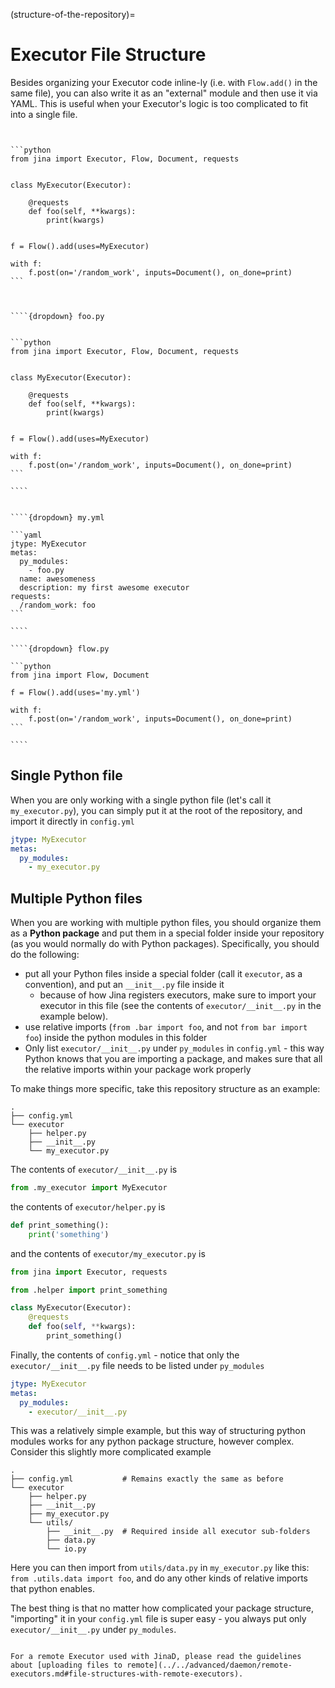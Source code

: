 (structure-of-the-repository)=

# Executor File Structure

Besides organizing your Executor code inline-ly (i.e. with `Flow.add()` in the same file), you can also write it as an "external" module and then use it via YAML. This is useful when your Executor's logic is too complicated to fit into a single file.

````{tab} Inline manner


```python
from jina import Executor, Flow, Document, requests


class MyExecutor(Executor):

    @requests
    def foo(self, **kwargs):
        print(kwargs)


f = Flow().add(uses=MyExecutor)

with f:
    f.post(on='/random_work', inputs=Document(), on_done=print)
```


````

`````{tab} Separate module

````{dropdown} foo.py


```python
from jina import Executor, Flow, Document, requests


class MyExecutor(Executor):

    @requests
    def foo(self, **kwargs):
        print(kwargs)


f = Flow().add(uses=MyExecutor)

with f:
    f.post(on='/random_work', inputs=Document(), on_done=print)
```

````


````{dropdown} my.yml

```yaml
jtype: MyExecutor
metas:
  py_modules:
    - foo.py
  name: awesomeness
  description: my first awesome executor
requests:
  /random_work: foo
```

````

````{dropdown} flow.py

```python
from jina import Flow, Document

f = Flow().add(uses='my.yml')

with f:
    f.post(on='/random_work', inputs=Document(), on_done=print)
```

````

`````

## Single Python file

When you are only working with a single python file (let's call it `my_executor.py`), you can simply put it at the root of the repository, and import it directly in `config.yml`

```yaml
jtype: MyExecutor
metas:
  py_modules:
    - my_executor.py
```

## Multiple Python files

When you are working with multiple python files, you should organize them as a **Python package** and put them in a special folder inside
your repository (as you would normally do with Python packages). Specifically, you should do the following:

- put all your Python files inside a special folder (call it `executor`, as a convention), and put an `__init__.py` file inside it
  - because of how Jina registers executors, make sure to import your executor in this file (see the contents of `executor/__init__.py` in the example below).
- use relative imports (`from .bar import foo`, and not `from bar import foo`) inside the python modules in this folder
- Only list `executor/__init__.py` under `py_modules` in `config.yml` - this way Python knows that you are importing a package, and makes sure that all the relative imports within your package work properly

To make things more specific, take this repository structure as an example:

```
.
├── config.yml
└── executor
    ├── helper.py
    ├── __init__.py
    └── my_executor.py
```

The contents of `executor/__init__.py` is

```python
from .my_executor import MyExecutor
```

the contents of `executor/helper.py` is

```python
def print_something():
    print('something')
```

and the contents of `executor/my_executor.py` is

```python
from jina import Executor, requests

from .helper import print_something

class MyExecutor(Executor):
    @requests
    def foo(self, **kwargs):
        print_something()
```

Finally, the contents of `config.yml` - notice that only the `executor/__init__.py` file needs to be listed under `py_modules`

```yaml
jtype: MyExecutor
metas:
  py_modules:
    - executor/__init__.py
```

This was a relatively simple example, but this way of structuring python modules works for any python package structure, however complex. Consider this slightly more complicated example

```
.
├── config.yml           # Remains exactly the same as before
└── executor
    ├── helper.py
    ├── __init__.py
    ├── my_executor.py
    └── utils/
        ├── __init__.py  # Required inside all executor sub-folders
        ├── data.py
        └── io.py
```

Here you can then import from `utils/data.py` in `my_executor.py` like this: `from .utils.data import foo`, and do any other kinds of relative imports that python enables.

The best thing is that no matter how complicated your package structure, "importing" it in your `config.yml` file is super easy - you always put only `executor/__init__.py` under `py_modules`.

```{hint}

For a remote Executor used with JinaD, please read the guidelines about [uploading files to remote](../../advanced/daemon/remote-executors.md#file-structures-with-remote-executors).

```
